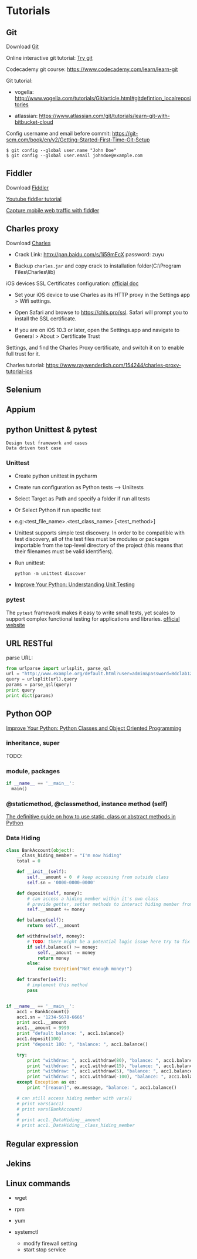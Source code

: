 # Tutorials

## Git

Download [Git](https://git-scm.com/)

Online interactive git tutorial: [Try git](https://try.github.io/levels/1/challenges/1)  

Codecademy git course: <https://www.codecademy.com/learn/learn-git>

Git tutorial:

-   vogella: <http://www.vogella.com/tutorials/Git/article.html#gitdefintion_localrepositories>  

-   atlassian: <https://www.atlassian.com/git/tutorials/learn-git-with-bitbucket-cloud>

Config username and email before commit: <https://git-scm.com/book/en/v2/Getting-Started-First-Time-Git-Setup>

    $ git config --global user.name "John Doe"
    $ git config --global user.email johndoe@example.com

## Fiddler

Download [Fiddler](http://www.telerik.com/fiddler)

[Youtube fiddler tutorial](https://www.youtube.com/watch?v=gujBKFGwjd4&index=1&list=PLvmaC-XMqeBbw72l2G7FG7CntDTErjbHc)  

[Capture mobile web traffic with fiddler](http://www.cantoni.org/2013/11/06/capture-android-web-traffic-fiddler)  

## Charles proxy

Download [Charles](https://www.charlesproxy.com/download/)

-   Crack Link: <http://pan.baidu.com/s/1i59mEcX> password: zuyu  

-   Backup `charles.jar` and copy crack to installation folder(C:\\Program Files\\Charles\\lib)

iOS devices SSL Certificates configuration: [official doc](https://www.charlesproxy.com/documentation/using-charles/ssl-certificates/)

-   Set your iOS device to use Charles as its HTTP proxy in the Settings app > Wifi settings.

-   Open Safari and browse to <https://chls.pro/ssl>. Safari will prompt you to install the SSL certificate.  

-   If you are on iOS 10.3 or later, open the Settings.app and navigate to General > About > Certificate Trust

Settings, and find the Charles Proxy certificate, and switch it on to enable full trust for it.  

Charles tutorial: <https://www.raywenderlich.com/154244/charles-proxy-tutorial-ios>

## Selenium

## Appium

## python Unittest & pytest

    Design test framework and cases  
    Data driven test case  

### Unittest

-   Create python unittest in pycharm
-   Create run configuration as Python tests --> Uniitests
-   Select Target as Path and specify a folder if run all tests
-   Or Select Python if run specific test
-   e.g:&lt;test_file_name>.&lt;test_class_name>.\[&lt;test_method>]
-   Unittest supports simple test discovery. In order to be compatible with test discovery, all of the test files must be modules or packages importable from the top-level directory of the project (this means that their filenames must be valid identifiers).
-   Run unittest:  
    ```python
    python -m unittest discover
    ```

-   [Improve Your Python: Understanding Unit Testing](https://jeffknupp.com/blog/2013/12/09/improve-your-python-understanding-unit-testing/)

### pytest

The `pytest` framework makes it easy to write small tests, yet scales to support complex functional testing for applications and libraries.
[official website](https://docs.pytest.org/en/latest/)

## URL RESTful

parse URL:  

```python
from urlparse import urlsplit, parse_qsl
url = "http://www.example.org/default.html?user=admin&password=Bdclab123"
query = urlsplit(url).query
params = parse_qsl(query)
print query
print dict(params)
```

## Python OOP
[Improve Your Python: Python Classes and Object Oriented Programming](https://jeffknupp.com/blog/2014/06/18/improve-your-python-python-classes-and-object-oriented-programming/)

### inheritance, super
TODO:
### module, packages

```python
if __name__ == '__main__':
  main()
```

### @staticmethod, @classmethod, instance method (self)  

[The definitive guide on how to use static, class or abstract methods in Python](https://julien.danjou.info/blog/2013/guide-python-static-class-abstract-methods)

### Data Hiding
```python
class BankAccount(object):
    __class_hiding_member = "I'm now hiding"
    total = 0

    def __init__(self):
        self.__amount = 0  # keep accessing from outside class
        self.sn = '0000-0000-0000'

    def deposit(self, money):
        # can access a hiding member within it's own class
        # provide getter, setter methods to interact hiding member from outside
        self.__amount += money

    def balance(self):
        return self.__amount

    def withdraw(self, money):
        # TODO: there might be a potential logic issue here try to fix it
        if self.balance() >= money:
            self.__amount -= money
            return money
        else:
            raise Exception("Not enough money!")

    def transfer(self):
        # implement this method
        pass


if __name__ == '__main__':
    acc1 = BankAccount()
    acc1.sn = '1234-5678-6666'
    print acc1.__amount
    acc1.__amount = 9999
    print "default balance: ", acc1.balance()
    acc1.deposit(100)
    print "deposit 100: ", "balance: ", acc1.balance()

    try:
        print "withdraw: ", acc1.withdraw(80), "balance: ", acc1.balance()
        print "withdraw: ", acc1.withdraw(15), "balance: ", acc1.balance()
        print "withdraw: ", acc1.withdraw(5), "balance: ", acc1.balance()
        print "withdraw: ", acc1.withdraw(-100), "balance: ", acc1.balance()
    except Exception as ex:
        print "[reason]", ex.message, "balance: ", acc1.balance()

    # can still access hiding member with vars()
    # print vars(acc1)
    # print vars(BankAccount)
    #
    # print acc1._DataHiding__amount
    # print acc1._DataHiding__class_hiding_member
```


## Regular expression

## Jekins

## Linux commands

-   wget  
-   rpm  
-   yum  
-   systemctl  

    -   modify firewall setting
    -   start stop service

